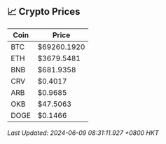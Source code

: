 ## 📈 Crypto Prices

| Coin | Price |
| ---- | ----- |
| BTC | $69260.1920 |
| ETH | $3679.5481 |
| BNB | $681.9358 |
| CRV | $0.4017 |
| ARB | $0.9685 |
| OKB | $47.5063 |
| DOGE | $0.1466 |

_Last Updated: 2024-06-09 08:31:11.927 +0800 HKT_